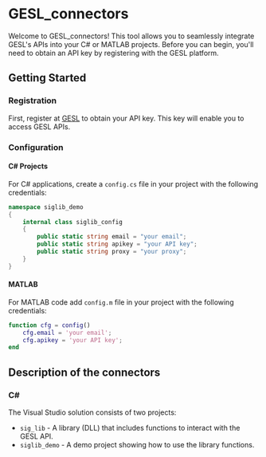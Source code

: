 # GESL_connectors

Welcome to GESL_connectors! This tool allows you to seamlessly integrate GESL's APIs into your C# or MATLAB projects. Before you can begin, you'll need to obtain an API key by registering with the GESL platform.

## Getting Started

### Registration
First, register at [GESL](https://gsl.ornl.gov/) to obtain your API key. This key will enable you to access GESL APIs.



### Configuration

#### C# Projects
For C# applications, create a `config.cs` file in your project with the following credentials:

```csharp
namespace siglib_demo
{
    internal class siglib_config
    {
        public static string email = "your email";
        public static string apikey = "your API key";
        public static string proxy = "your proxy";
    }
}
```

#### MATLAB
For MATLAB code add `config.m` file in your project with the following credentials:

```MATLAB
function cfg = config()
    cfg.email = 'your email';
    cfg.apikey = 'your API key';   
end
```

## Description of the connectors
### C#
The Visual Studio solution consists of two projects:
- `sig_lib` - A library (DLL) that includes functions to interact with the GESL API.
- `siglib_demo` - A demo project showing how to use the library functions.